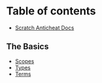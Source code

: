 # Table of contents

* [Scratch Anticheat Docs](README.md)

## The Basics

* [Scopes](the-basics/scopes.md)
* [Types](the-basics/types.md)
* [Terms](the-basics/terms.md)

